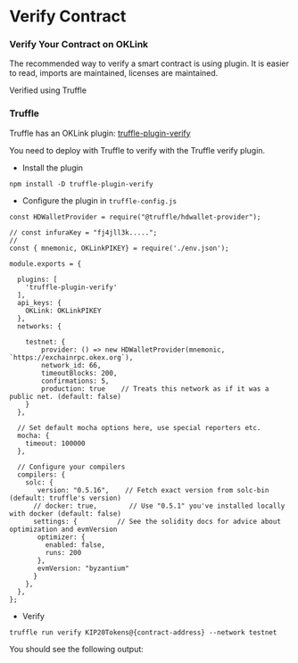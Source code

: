 # Verify Contract
### Verify Your Contract on OKLink
The recommended way to verify a smart contract is using plugin. It is easier to read, imports are maintained, licenses are maintained.

Verified using Truffle

### Truffle
Truffle has an OKLink plugin: [truffle-plugin-verify](https://github.com/rkalis/truffle-plugin-verify)

You need to deploy with Truffle to verify with the Truffle verify plugin.
- Install the plugin

```npm install -D truffle-plugin-verify```

- Configure the plugin in `truffle-config.js`
```
const HDWalletProvider = require("@truffle/hdwallet-provider");

// const infuraKey = "fj4jll3k.....";
//
const { mnemonic, OKLinkPIKEY} = require('./env.json');

module.exports = {

  plugins: [
    'truffle-plugin-verify'
  ],
  api_keys: {
    OKLink: OKLinkPIKEY
  },
  networks: {

    testnet: {
        provider: () => new HDWalletProvider(mnemonic, `https://exchainrpc.okex.org`),
        network_id: 66,
        timeoutBlocks: 200,
        confirmations: 5,
        production: true    // Treats this network as if it was a public net. (default: false)
    }
  },

  // Set default mocha options here, use special reporters etc.
  mocha: {
    timeout: 100000
  },

  // Configure your compilers
  compilers: {
    solc: {
       version: "0.5.16",    // Fetch exact version from solc-bin (default: truffle's version)
      // docker: true,        // Use "0.5.1" you've installed locally with docker (default: false)
      settings: {          // See the solidity docs for advice about optimization and evmVersion
       optimizer: {
         enabled: false,
         runs: 200
       },
       evmVersion: "byzantium"
      }
    },
  },
};
```
- Verify
```
truffle run verify KIP20Tokens@{contract-address} --network testnet
```
You should see the following output:
